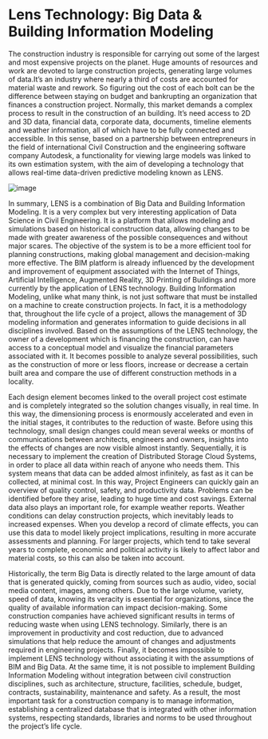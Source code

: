 # Lens Technology: Big Data & Building Information Modeling

The construction industry is responsible for carrying out some of the largest and most expensive projects on the planet. Huge amounts of resources and work are devoted to large construction projects, generating large volumes of data.It’s an industry where nearly a third of costs are accounted for material waste and rework. So figuring out the cost of each bolt can be the difference between staying on budget and bankrupting an organization that finances a construction project. Normally, this market demands a complex process to result in the construction of an building. It’s need access to 2D and 3D data, financial data, corporate data, documents, timeline elements and weather information, all of which have to be fully connected and accessible. In this sense, based on a partnership between entrepreneurs in the field of international Civil Construction and the engineering software company Autodesk, a functionality for viewing large models was linked to its own estimation system, with the aim of developing a technology that allows real-time data-driven predictive modeling known as LENS.

![image](https://github.com/lucashomuniz/Text-3/assets/123151332/29dbce47-1f6a-4d97-9d92-837df6217ceb)

In summary, LENS is a combination of Big Data and Building Information Modeling. It is a very complex but very interesting application of Data Science in Civil Engineering. It is a platform that allows modeling and simulations based on historical construction data, allowing changes to be made with greater awareness of the possible consequences and without major scares. The objective of the system is to be a more efficient tool for planning constructions, making global management and decision-making more effective.
The BIM platform is already influenced by the development and improvement of equipment associated with the Internet of Things, Artificial Intelligence, Augmented Reality, 3D Printing of Buildings and more currently by the application of LENS technology. Building Information Modeling, unlike what many think, is not just software that must be installed on a machine to create construction projects. In fact, it is a methodology that, throughout the life cycle of a project, allows the management of 3D modeling information and generates information to guide decisions in all disciplines involved. Based on the assumptions of the LENS technology, the owner of a development which is financing the construction, can have access to a conceptual model and visualize the financial parameters associated with it. It becomes possible to analyze several possibilities, such as the construction of more or less floors, increase or decrease a certain built area and compare the use of different construction methods in a locality.

Each design element becomes linked to the overall project cost estimate and is completely integrated so the solution changes visually, in real time. In this way, the dimensioning process is enormously accelerated and even in the initial stages, it contributes to the reduction of waste. Before using this technology, small design changes could mean several weeks or months of communications between architects, engineers and owners, insights into the effects of changes are now visible almost instantly.
Sequentially, it is necessary to implement the creation of Distributed Storage Cloud Systems, in order to place all data within reach of anyone who needs them. This system means that data can be added almost infinitely, as fast as it can be collected, at minimal cost. In this way, Project Engineers can quickly gain an overview of quality control, safety, and productivity data. Problems can be identified before they arise, leading to huge time and cost savings. External data also plays an important role, for example weather reports. Weather conditions can delay construction projects, which inevitably leads to increased expenses. When you develop a record of climate effects, you can use this data to model likely project implications, resulting in more accurate assessments and planning. For larger projects, which tend to take several years to complete, economic and political activity is likely to affect labor and material costs, so this can also be taken into account.

Historically, the term Big Data is directly related to the large amount of data that is generated quickly, coming from sources such as audio, video, social media content, images, among others. Due to the large volume, variety, speed of data, knowing its veracity is essential for organizations, since the quality of available information can impact decision-making. Some construction companies have achieved significant results in terms of reducing waste when using LENS technology. Similarly, there is an improvement in productivity and cost reduction, due to advanced simulations that help reduce the amount of changes and adjustments required in engineering projects. Finally, it becomes impossible to implement LENS technology without associating it with the assumptions of BIM and Big Data. At the same time, it is not possible to implement Building Information Modeling without integration between civil construction disciplines, such as architecture, structure, facilities, schedule, budget, contracts, sustainability, maintenance and safety. As a result, the most important task for a construction company is to manage information, establishing a centralized database that is integrated with other information systems, respecting standards, libraries and norms to be used throughout the project’s life cycle.
